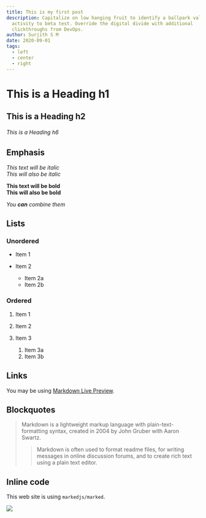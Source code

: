 ```yaml
---
title: This is my first post
description: Capitalize on low hanging fruit to identify a ballpark value added
  activity to beta test. Override the digital divide with additional
  clickthroughs from DevOps.
author: Surjith S M
date: 2020-09-01
tags:
  - left
  - center
  - right
---
```

# This is a Heading h1

## This is a Heading h2

###### This is a Heading h6

## Emphasis

*This text will be italic*\
*This will also be italic*

**This text will be bold**\
**This will also be bold**

*You **can** combine them*

## Lists

### Unordered

* Item 1
* Item 2

  * Item 2a
  * Item 2b

### Ordered

1. Item 1
2. Item 2
3. Item 3

   1. Item 3a
   2. Item 3b

## Links

You may be using [Markdown Live Preview](https://markdownlivepreview.com/).

## Blockquotes

> Markdown is a lightweight markup language with plain-text-formatting syntax, created in 2004 by John Gruber with Aaron Swartz.
>
> > Markdown is often used to format readme files, for writing messages in online discussion forums, and to create rich text using a plain text editor.

## Inline code

This web site is using `markedjs/marked`.



![](/static/img/7vs5ycfbiwpcfwephwnhn5kq35ig2c3qa0xr-m9uzuky6a08mxuxx_ouvwmheb1n3i-ypomuifubfjl9yqpgct_fwjicexghl51qbtcuphibenzxez8bzodlp4l-mwtd4i4wygab1hvchdbeme84pqiod9s4te4xyawseg1en6_1j1u6jqlpq37u2sjwvzlrqzit4kewh0pimklbayh5tivlerx.jpg)